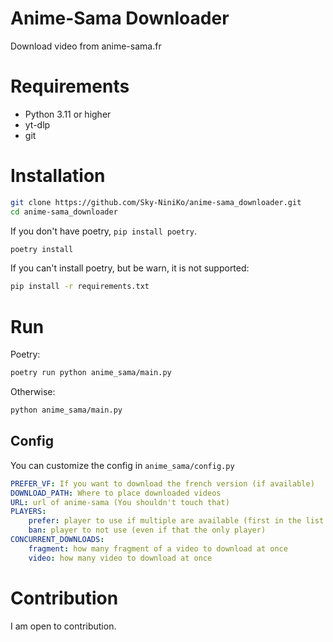 # Anime-Sama Downloader
Download video from anime-sama.fr

# Requirements
- Python 3.11 or higher
- yt-dlp
- git

# Installation
```bash
git clone https://github.com/Sky-NiniKo/anime-sama_downloader.git
cd anime-sama_downloader
```

If you don't have poetry, `pip install poetry`.
```bash
poetry install
```

If you can't install poetry, but be warn, it is not supported:
```bash
pip install -r requirements.txt
```

# Run
Poetry:
```bash
poetry run python anime_sama/main.py
```
Otherwise:
```bash
python anime_sama/main.py
```

## Config
You can customize the config in `anime_sama/config.py`

```yaml
PREFER_VF: If you want to download the french version (if available)
DOWNLOAD_PATH: Where to place downloaded videos
URL: url of anime-sama (You shouldn't touch that)
PLAYERS:
    prefer: player to use if multiple are available (first in the list are prefer over the afters)
    ban: player to not use (even if that the only player)
CONCURRENT_DOWNLOADS:
    fragment: how many fragment of a video to download at once
    video: how many video to download at once
```

# Contribution
I am open to contribution.